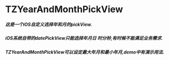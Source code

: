 TZYearAndMonthPickView
====
##### 这是一个iOS自定义选择年和月的pickView.
##### iOS系统自带的datePickView只能选择年月日 时分秒,有时候不能满足业务需求.
##### TZYearAndMonthPickView可以设定最大年月和最小年月,demo中有演示用法.
